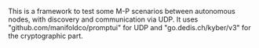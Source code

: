 This is a framework to test some M-P scenarios between autonomous nodes, with discovery and communication via UDP.
It uses "github.com/manifoldco/promptui" for UDP and "go.dedis.ch/kyber/v3" for the cryptographic part.
